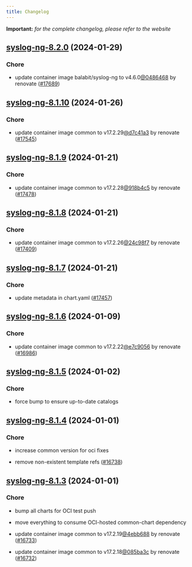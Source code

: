 ```yaml
---
title: Changelog
---
```


**Important:**
*for the complete changelog, please refer to the website*



## [syslog-ng-8.2.0](https://github.com/truecharts/charts/compare/syslog-ng-8.1.10...syslog-ng-8.2.0) (2024-01-29)

### Chore



- update container image balabit/syslog-ng to v4.6.0[@0486468](https://github.com/0486468) by renovate ([#17689](https://github.com/truecharts/charts/issues/17689))


## [syslog-ng-8.1.10](https://github.com/truecharts/charts/compare/syslog-ng-8.1.9...syslog-ng-8.1.10) (2024-01-26)

### Chore



- update container image common to v17.2.29[@d7c41a3](https://github.com/d7c41a3) by renovate ([#17545](https://github.com/truecharts/charts/issues/17545))


## [syslog-ng-8.1.9](https://github.com/truecharts/charts/compare/syslog-ng-8.1.8...syslog-ng-8.1.9) (2024-01-21)

### Chore



- update container image common to v17.2.28[@918b4c5](https://github.com/918b4c5) by renovate ([#17478](https://github.com/truecharts/charts/issues/17478))


## [syslog-ng-8.1.8](https://github.com/truecharts/charts/compare/syslog-ng-8.1.7...syslog-ng-8.1.8) (2024-01-21)

### Chore



- update container image common to v17.2.26[@24c98f7](https://github.com/24c98f7) by renovate ([#17409](https://github.com/truecharts/charts/issues/17409))


## [syslog-ng-8.1.7](https://github.com/truecharts/charts/compare/syslog-ng-8.1.6...syslog-ng-8.1.7) (2024-01-21)

### Chore



- update metadata in chart.yaml ([#17457](https://github.com/truecharts/charts/issues/17457))




## [syslog-ng-8.1.6](https://github.com/truecharts/charts/compare/syslog-ng-8.1.5...syslog-ng-8.1.6) (2024-01-09)

### Chore



- update container image common to v17.2.22[@e7c9056](https://github.com/e7c9056) by renovate ([#16986](https://github.com/truecharts/charts/issues/16986))


## [syslog-ng-8.1.5](https://github.com/truecharts/charts/compare/syslog-ng-8.1.4...syslog-ng-8.1.5) (2024-01-02)

### Chore



- force bump to ensure up-to-date catalogs


## [syslog-ng-8.1.4](https://github.com/truecharts/charts/compare/syslog-ng-8.1.3...syslog-ng-8.1.4) (2024-01-01)

### Chore



- increase common version for oci fixes

- remove non-existent template refs ([#16738](https://github.com/truecharts/charts/issues/16738))


## [syslog-ng-8.1.3](https://github.com/truecharts/charts/compare/syslog-ng-8.1.0...syslog-ng-8.1.3) (2024-01-01)

### Chore



- bump all charts for OCI test push

- move everything to consume OCI-hosted common-chart dependency

- update container image common to v17.2.19[@4ebb688](https://github.com/4ebb688) by renovate ([#16733](https://github.com/truecharts/charts/issues/16733))

- update container image common to v17.2.18[@085ba3c](https://github.com/085ba3c) by renovate ([#16732](https://github.com/truecharts/charts/issues/16732))

